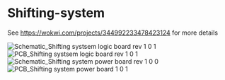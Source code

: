 # Shifting-system
See https://wokwi.com/projects/344992233478423124 for more details


![Schematic_Shifting systsem logic board rev 1 0 1](https://user-images.githubusercontent.com/45497901/214222244-e0029070-84c9-46d6-bebc-80d08e2666a5.png)
![PCB_Shifting systsem logic board rev 1 0 1](https://user-images.githubusercontent.com/45497901/214679324-868a6278-2ac9-44a6-8274-899a0f6fcfaa.png)
![Schematic_Shifting system power board rev 1 0 0](https://user-images.githubusercontent.com/45497901/214502660-d1fad5b4-a1bb-485a-b85b-d75e7a84b6df.png)
![PCB_Shifting system power board 1 0 1](https://user-images.githubusercontent.com/45497901/214715796-755e32f4-41a6-4c03-a431-21b0c4099090.png)
